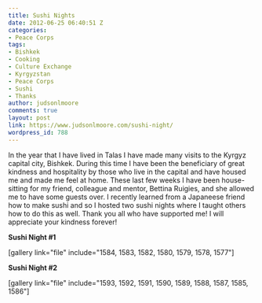 ```yaml
---
title: Sushi Nights
date: 2012-06-25 06:40:51 Z
categories:
- Peace Corps
tags:
- Bishkek
- Cooking
- Culture Exchange
- Kyrgyzstan
- Peace Corps
- Sushi
- Thanks
author: judsonlmoore
comments: true
layout: post
link: https://www.judsonlmoore.com/sushi-night/
wordpress_id: 788
---
```


In the year that I have lived in Talas I have made many visits to the Kyrgyz capital city, Bishkek. During this time I have been the beneficiary of great kindness and hospitality by those who live in the capital and have housed me and made me feel at home. These last few weeks I have been house-sitting for my friend, colleague and mentor, Bettina Ruigies, and she allowed me to have some guests over. I recently learned from a Japaneese friend how to make sushi and so I hosted two sushi nights where I taught others how to do this as well. Thank you all who have supported me! I will appreciate your kindness forever!

**Sushi Night #1**

[gallery link="file" include="1584, 1583, 1582, 1580, 1579, 1578, 1577"]



**Sushi Night #2**

[gallery link="file" include="1593, 1592, 1591, 1590, 1589, 1588, 1587, 1585, 1586"]
